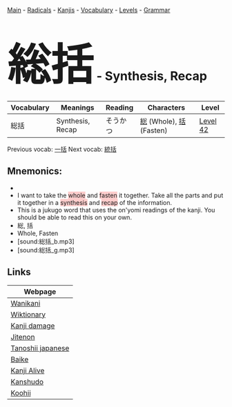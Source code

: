 <style> bigfont {font-size: 100px}</style>
[Main](../README.md) -
[Radicals](../radicals.md) -
[Kanjis](../kanjis.md) -
[Vocabulary](../vocabulary.md) -
[Levels](../levels.md) -
[Grammar](../grammar.md)
# <bigfont> 総括</bigfont> - Synthesis, Recap 

| Vocabulary | Meanings | Reading | Characters | Level |
| --- | --- | --- | --- | --- |
| 総括 | Synthesis, Recap | そうかつ |  [総](../kanjis/総.md) (Whole), [括](../kanjis/括.md) (Fasten) | [Level 42](../levels/wk_level42.md) |

Previous vocab: [一括](一括.md) Next vocab: [統括](統括.md) 

## Mnemonics:

* 
* I want to take the <span style="background-color:#ffcccb"> whole</span> and <span style="background-color:#ffcccb"> fasten</span> it together. Take all the parts and put it together in a <span style="background-color:#ffcccb"> synthesis</span> and <span style="background-color:#ffcccb"> recap</span> of the information.
* This is a jukugo word that uses the on'yomi readings of the kanji. You should be able to read this on your own.
* 総, 括
* Whole, Fasten
* [sound:総括_b.mp3]
* [sound:総括_g.mp3]


## Links 

| Webpage |
| --- |
| [Wanikani          ](https://www.wanikani.com/kanji/総括) |
| [Wiktionary        ](https://en.wiktionary.org/wiki/総括) |
| [Kanji damage      ](http://www.kanjidamage.com/kanji/search?utf8=✓&q=総括) |
| [Jitenon           ](https://jitenon.com/kanji/総括) |
| [Tanoshii japanese ](https://www.tanoshiijapanese.com/dictionary/kanji.cfm?k=総括) |
| [Baike             ](https://baike.baidu.com/item/総括) |
| [Kanji Alive       ](https://app.kanjialive.com/総括) |
| [Kanshudo          ](https://www.kanshudo.com/searchmn?q=総括) |
| [Koohii            ](https://kanji.koohii.com/study/kanji/総括) |
